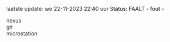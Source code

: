 laatste update: 
wo 22-11-2023 22:40   uur 
Status: FAALT - fout - 
<div class="service R">nexus</div><div class="service R">git</div><div class="service Y">microstation</div>